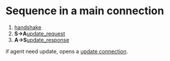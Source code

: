 # Sequence in a main connection

1. [handshake](../handshake.md)
2. **S->A**[update_request](./update_request.md)
3. **A->S**[update_response](./update_response.md)

if agent need update, opens a [update connection](./agent_update.md).
